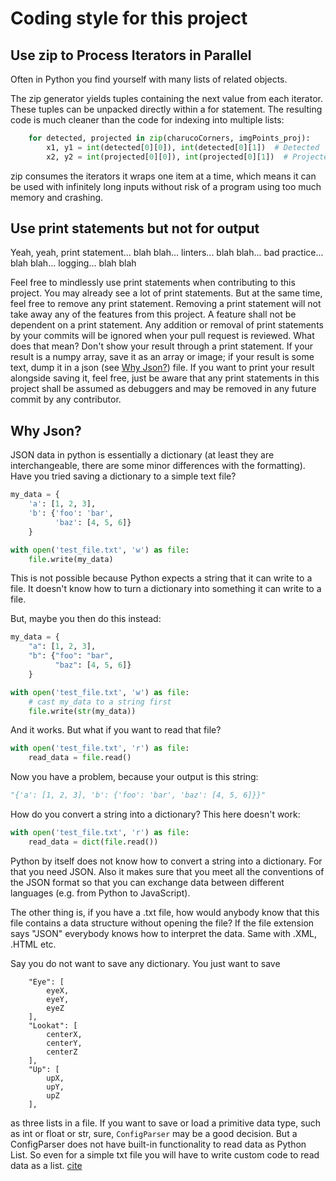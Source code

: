  # Coding style for this project

 ## Use zip to Process Iterators in Parallel
 Often in Python you find yourself with many lists of related objects. 
 
 The zip generator yields tuples containing the next value from each iterator. These 
tuples can be unpacked directly within a for statement. The resulting 
code is much cleaner than the code for indexing into multiple lists:
```python
    for detected, projected in zip(charucoCorners, imgPoints_proj):
        x1, y1 = int(detected[0][0]), int(detected[0][1])  # Detected
        x2, y2 = int(projected[0][0]), int(projected[0][1])  # Projected
```
zip consumes the iterators it wraps one item at a time, which means 
it can be used with infinitely long inputs without risk of a program 
using too much memory and crashing.

## Use print statements but not for output
Yeah, yeah, print statement... blah blah... linters... blah blah... bad practice... blah blah... logging... blah blah

Feel free to mindlessly use print statements when contributing to this project. You may already see a lot of print statements. But at the same time, feel free to remove any print statement. Removing a print statement will not take away any of the features from this project. A feature shall not be dependent on a print statement. Any addition or removal of print statements by your commits will be ignored when your pull request is reviewed. What does that mean? Don't show your result through a print statement. If your result is a numpy array, save it as an array or image; if your result is some text, dump it in a json (see [Why Json?](https://github.com/ArnobTurja2002Ghosh/openCVChArUco/edit/main/docs/codingStyle.md#why-json)) file. If you want to print your result alongside saving it, feel free, just be aware that any print statements in this project shall be assumed as debuggers and may be removed in any future commit by any contributor. 

## Why Json?
JSON data in python is essentially a dictionary (at least they are interchangeable, there are some minor differences with the formatting). Have you tried saving a dictionary to a simple text file?
```python
my_data = {
    'a': [1, 2, 3],
    'b': {'foo': 'bar',
          'baz': [4, 5, 6]}
    }

with open('test_file.txt', 'w') as file:
    file.write(my_data)
```
This is not possible because Python expects a string that it can write to a file. It doesn't know how to turn a dictionary into something it can write to a file.

But, maybe you then do this instead:
```python
my_data = {
    "a": [1, 2, 3],
    "b": {"foo": "bar",
          "baz": [4, 5, 6]}
    }

with open('test_file.txt', 'w') as file:
    # cast my_data to a string first
    file.write(str(my_data))
```
And it works. But what if you want to read that file?
```python
with open('test_file.txt', 'r') as file:
    read_data = file.read()
```
Now you have a problem, because your output is this string:
```python
"{'a': [1, 2, 3], 'b': {'foo': 'bar', 'baz': [4, 5, 6]}}"
```
How do you convert a string into a dictionary? This here doesn't work:
```python
with open('test_file.txt', 'r') as file:
    read_data = dict(file.read())
```
Python by itself does not know how to convert a string into a dictionary. For that you need JSON. Also it makes sure that you meet all the conventions of the JSON format so that you can exchange data between different languages (e.g. from Python to JavaScript).

The other thing is, if you have a .txt file, how would anybody know that this file contains a data structure without opening the file? If the file extension says "JSON" everybody knows how to interpret the data. Same with .XML, .HTML etc.

Say you do not want to save any dictionary. You just want to save 

        "Eye": [
            eyeX,
            eyeY,
            eyeZ
        ], 
        "Lookat": [
            centerX,
            centerY,
            centerZ
        ],
        "Up": [
            upX,
            upY,
            upZ
        ],

as three lists in a file. If you want to save or load a primitive data type, such as int or float or str, sure, `ConfigParser` may be a good decision. But a ConfigParser does not have built-in functionality to read data as Python List. So even for a simple txt file you will have to write custom code to read data as a list. [cite](https://buklijas.info/blog/2018/01/01/always-start-with-simple-solution/)
